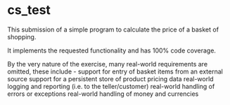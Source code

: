 # cs_test

This submission of a simple program to calculate the price of a basket of shopping.

It implements the requested functionality and has 100% code coverage.

By the very nature of the exercise, many real-world requirements are omitted, these include -
  support for entry of basket items from an external source
  support for a persistent store of product pricing data
  real-world logging and reporting (i.e. to the teller/customer)
  real-world handling of errors or exceptions
  real-world handling of money and currencies

